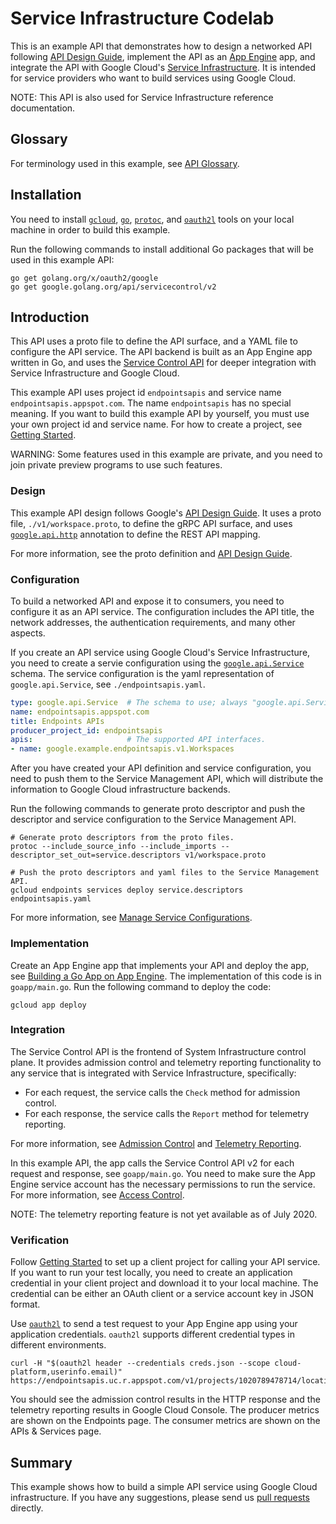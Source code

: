 # Service Infrastructure Codelab

This is an example API that demonstrates how to design a networked API following
[API Design Guide](https://cloud.google.com/apis/design), implement the API
as an [App Engine](https://cloud.google.com/app-engine) app,
and integrate the API with Google Cloud's
[Service Infrastructure](https://cloud.google.com/service-infrastructure).
It is intended for service providers who want to build services using
Google Cloud.

NOTE: This API is also used for Service Infrastructure reference documentation.

## Glossary

For terminology used in this example, see
[API Glossary](https://cloud.google.com/apis/design/glossary).

## Installation

You need to install [`gcloud`](https://cloud.google.com/sdk/docs),
[`go`](https://golang.org/doc/install),
[`protoc`](https://grpc.io/docs/protoc-installation/),
and [`oauth2l`](https://github.com/google/oauth2l) tools on your local machine
in order to build this example.

Run the following commands to install additional Go packages that will be used
in this example API:

```shell
go get golang.org/x/oauth2/google
go get google.golang.org/api/servicecontrol/v2
```

## Introduction

This API uses a proto file to define the API surface, and a YAML file to
configure the API service. The API backend is built as an App Engine app
written in Go, and uses the
[Service Control API](https://cloud.google.com/service-control) for
deeper integration with Service Infrastructure and Google Cloud.

This example API uses project id `endpointsapis` and service name
`endpointsapis.appspot.com`. The name `endpointsapis` has no special meaning.
If you want to build this example API by yourself, you must use your own
project id and service name. For how to create a project, see
[Getting Started](https://cloud.google.com/apis/docs/getting-started#creating_a_google_project).

WARNING: Some features used in this example are private, and you need to join
private preview programs to use such features.

### Design

This example API design follows Google's
[API Design Guide](https://cloud.google.com/apis/design). It uses a proto
file, `./v1/workspace.proto`, to define the gRPC API surface, and uses
[`google.api.http`](https://aip.dev/127) annotation to define the REST
API mapping.

For more information, see the proto definition and
[API Design Guide](https://cloud.google.com/apis/design).

### Configuration

To build a networked API and expose it to consumers, you need to configure it
as an API service. The configuration includes the API title, the network
addresses, the authentication requirements, and many other aspects.

If you create an API service using Google Cloud's Service Infrastructure,
you need to create a servie configuration using the
[`google.api.Service`](../../api/service.proto) schema. The service
configuration is the yaml representation of `google.api.Service`,
see `./endpointsapis.yaml`.

```yaml
type: google.api.Service  # The schema to use; always "google.api.Service".
name: endpointsapis.appspot.com
title: Endpoints APIs
producer_project_id: endpointsapis
apis:                     # The supported API interfaces.
- name: google.example.endpointsapis.v1.Workspaces
```

After you have created your API definition and service configuration, you need
to push them to the Service Management API, which will distribute the
information to Google Cloud infrastructure backends.

Run the following commands to generate proto descriptor and push the
descriptor and service configuration to the Service Management API.

```shell
# Generate proto descriptors from the proto files.
protoc --include_source_info --include_imports --descriptor_set_out=service.descriptors v1/workspace.proto

# Push the proto descriptors and yaml files to the Service Management API.
gcloud endpoints services deploy service.descriptors endpointsapis.yaml
```

For more information, see
[Manage Service Configurations](https://cloud.google.com/service-infrastructure/docs/manage-config).

### Implementation

Create an App Engine app that implements your API and deploy the app, see
[Building a Go App on App Engine](https://cloud.google.com/appengine/docs/standard/go/building-app).
The implementation of this code is in `goapp/main.go`. Run the following
command to deploy the code:

```shell
gcloud app deploy
```

### Integration

The Service Control API is the frontend of System Infrastructure control plane.
It provides admission control and telemetry reporting functionality to any
service that is integrated with Service Infrastructure, specifically:

*   For each request, the service calls the `Check` method for admission
    control.
*   For each response, the service calls the `Report` method for telemetry
    reporting.

For more information, see
[Admission Control](https://cloud.google.com/service-infrastructure/docs/admission-control)
and
[Telemetry Reporting](https://cloud.google.com/service-infrastructure/docs/telemetry-reporting).

In this example API, the app calls the Service Control API v2 for each request
and response, see `goapp/main.go`. You need to make sure the App Engine
service account has the necessary permissions to run the service.
For more information, see
[Access Control](https://cloud.google.com/service-infrastructure/docs/service-control/access-control).

NOTE: The telemetry reporting feature is not yet available as of July 2020.

### Verification

Follow [Getting Started](https://cloud.google.com/apis/getting-started) to set
up a client project for calling your API service. If you want to run your
test locally, you need to create an application credential in your client
project and download it to your local machine. The credential can be either
an OAuth client or a service account key in JSON format.

Use [`oauth2l`](https://github.com/google/oauth2l) to send a test request to
your App Engine app using your application credentials. `oauth2l` supports
different credential types in different environments.

```shell
curl -H "$(oauth2l header --credentials creds.json --scope cloud-platform,userinfo.email)" https://endpointsapis.uc.r.appspot.com/v1/projects/1020789478714/locations/1/workspaces
```

You should see the admission control results in the HTTP response
and the telemetry reporting results in Google Cloud Console. The producer
metrics are shown on the Endpoints page. The consumer metrics are shown on
the APIs & Services page.

## Summary

This example shows how to build a simple API service using Google Cloud
infrastructure. If you have any suggestions, please send us
[pull requests](https://github.com/googleapis/googleapis/pulls) directly.

